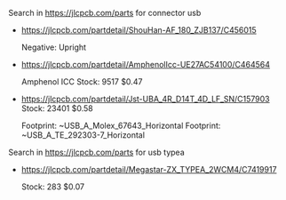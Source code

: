 Search in https://jlcpcb.com/parts for connector usb

* https://jlcpcb.com/partdetail/ShouHan-AF_180_ZJB137/C456015

  Negative: Upright

* https://jlcpcb.com/partdetail/AmphenolIcc-UE27AC54100/C464564

  Amphenol ICC
  Stock: 9517
  $0.47

* https://jlcpcb.com/partdetail/Jst-UBA_4R_D14T_4D_LF_SN/C157903
  Stock: 23401
  $0.58

  Footprint: ~USB_A_Molex_67643_Horizontal
  Footprint: ~USB_A_TE_292303-7_Horizontal

Search in https://jlcpcb.com/parts for usb typea

* https://jlcpcb.com/partdetail/Megastar-ZX_TYPEA_2WCM4/C7419917

  Stock: 283
  $0.07
